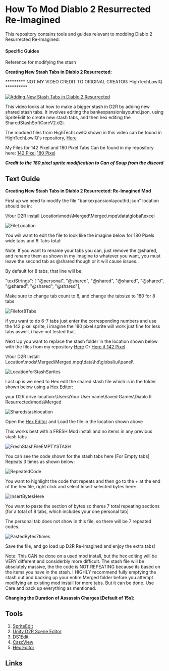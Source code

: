 # How To Mod Diablo 2 Resurrected Re-Imagined

This repository contains tools and guides relevant to modding Diablo 2 Resurrected Re-Imagined.

#### Specific Guides

Reference for modifying the stash

**Creating New Stash Tabs in Diablo 2 Resurrected:**

********* NOT MY VIDEO CREDIT TO ORIGINAL CREATOR: HighTechLowIQ **********

[![Adding New Stash Tabs in Diablo 2 Resurrected](https://img.youtube.com/vi/rAsr9Zvmn_Q/0.jpg)](https://www.youtube.com/watch?v=rAsr9Zvmn_Q)

This video looks at how to make a bigger stash in D2R by adding new shared stash tabs. It involves editing the bankexpansionlayouthd.json, using SpriteEdit to create new stash tabs, and then hex editing the SharedStashSoftCoreV2.d2i.

The modded files from HighTechLowIQ shown in this video can be found in HighTechLowIQ's repository, [Here](https://github.com/HighTechLowIQ/ModdingDiablo2Resurrected/blob/master/mods/stashtabs.mpq)


My Files for 142 Pixel and 180 Pixel Tabs Can be found in my repository here:
[142 Pixel](https://github.com/Sprocknow/D2R-Reimagined-Mods/tree/main/stash142pix)
[180 Pixel](https://github.com/Sprocknow/D2R-Reimagined-Mods/tree/main/stash180pix)

***Credit to the 180 pixel sprite modification to Can of Soup from the discord***


## Text Guide

**Creating New Stash Tabs in Diablo 2 Resurrected: Re-Imagined Mod**

First up we need to modify the file "bankexpansionlayouthd.json" location should be in:

\Your D2R install Location\mods\Merged\Merged.mpq\data\global\excel

![FileLocation](https://github.com/user-attachments/assets/99e6669f-b5a1-4584-ac71-e50f78829a9b)

You will want to edit the file to look like the imagine below for 180 Pixels wide tabs and 8 Tabs total:

Note: If you want to rename your tabs you can, just remove the @shared, and rename them as shown in my imagine to whatever you want, you must leave the second tab as @shared though or it will cause issues..

By default for 8 tabs, that line will be:

"textStrings": [ "@personal", "@shared", "@shared", "@shared", "@shared", "@shared", "@shared", "@shared"],

Make sure to change tab count to 8, and change the tabsize to 180 for 8 tabs

![Filefor8Tabs](https://github.com/user-attachments/assets/3f8ba3b5-9df2-462e-8272-f909982577fb)

if you want to do 6-7 tabs just enter the corresponding numbers and use the 142 pixel sprite, i imagine the 180 pixel sprite will work just fine for less tabs aswell, i have not tested that.

Next Up you want to replace the stash folder in the location shown below with the files from my repository [Here](https://github.com/Sprocknow/D2R-Reimagined-Mods/tree/main/stash180pix) Or [Here if 142 Pixel](https://github.com/Sprocknow/D2R-Reimagined-Mods/tree/main/stash142pix)

\Your D2R Install Location\mods\Merged\Merged.mpq\data\hd\global\ui\panel\

![LocationforStashSprites](https://github.com/user-attachments/assets/c9dd5a36-1029-428a-bed6-077d960def3a)

Last up is we need to Hex edit the shared stash file which is in the folder shown below using a [Hex Editor](https://hexed.it/):

your D2R drive location:\Users\Your User name\Saved Games\Diablo II Resurrected\mods\Merged

![Sharedstashlocation](https://github.com/user-attachments/assets/425f33a7-b3cd-4306-98a8-cab582571223)

Open the [Hex Editor](https://hexed.it/) and Load the file in the location shown above

This works best with a FRESH Mod install and no items in any previous stash tabs

![FreshStashFileEMPTYSTASH](https://github.com/user-attachments/assets/7f8f74eb-23d1-4288-86ec-1225e942cd99)

You can see the code shown for the stash tabs here [For Empty tabs] Repeats 3 times as shown below:

![RepeatedCode](https://github.com/user-attachments/assets/54766945-16f5-4fb0-8738-46c1c54ff010)

You want to highlight the code that repeats and then go to the + at the end of the hex file, right click and select Insert selected bytes here:

![InsertBytesHere](https://github.com/user-attachments/assets/ec7c7489-36bd-496e-8565-756dcf6f46fe)

You want to paste the section of bytes so theres 7 total repeating sections [for a total of 8 tabs, which includes your one personal tab]

The personal tab does not show in this file, so there will be 7 repeated codes.

![PastedBytes7times](https://github.com/user-attachments/assets/7d7c4631-dd27-45d6-bf48-fa6d774b61c0)

Save the file, and go load up D2R Re-Imagined and enjoy the extra tabs!

Note:  This CAN be done on a used mod install, but the hex editing will be VERY different and considerbly more difficult. The stash file will be absolutely massive, the the code is NOT REPEATING because its based on the items you have in the stash. I HIGHLY recommend fully emptying the stash out and backing up your entire Merged folder before you attempt modifying an existing mod install for more tabs. But it can be done. Use Care and back up everything as mentioned.


**Changing the Duration of Assassin Charges [Default of 15s]:**







## Tools

1. [SpriteEdit](https://github.com/eezstreet/D2RModding-SpriteEdit/releases)
2. [Unity D2R Scene Editor](https://github.com/pairofdocs/Unity-D2R-Scene-Editor)
3. [DS1Edit](http://paul.siramy.free.fr/_divers/ds1/dl_ds1edit.html)
4. [CascView](https://www.hiveworkshop.com/threads/ladiks-casc-viewer.331540/)
5. [Hex Editor](https://hexed.it/)

## Links
